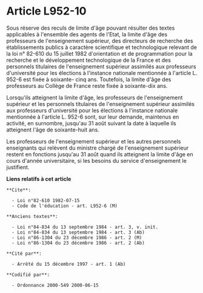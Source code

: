 # Article L952-10

Sous réserve des reculs de limite d'âge pouvant résulter des textes applicables à l'ensemble des agents de l'Etat, la limite
d'âge des professeurs de l'enseignement supérieur, des directeurs de recherche des établissements publics à caractère
scientifique et technologique relevant de la loi n° 82-610 du 15 juillet 1982 d'orientation et de programmation pour la
recherche et le développement technologique de la France et des personnels titulaires de l'enseignement supérieur assimilés
aux professeurs d'université pour les élections à l'instance nationale mentionnée à l'article L. 952-6 est fixée à soixante-
cinq ans. Toutefois, la limite d'âge des professeurs au Collège de France reste fixée à soixante-dix ans.

Lorsqu'ils atteignent la limite d'âge, les professeurs de l'enseignement supérieur et les personnels titulaires de
l'enseignement supérieur assimilés aux professeurs d'université pour les élections à l'instance nationale mentionnée à
l'article L. 952-6 sont, sur leur demande, maintenus en activité, en surnombre, jusqu'au 31 août suivant la date à laquelle
ils atteignent l'âge de soixante-huit ans.

Les professeurs de l'enseignement supérieur et les autres personnels enseignants qui relèvent du ministre chargé de
l'enseignement supérieur restent en fonctions jusqu'au 31 août quand ils atteignent la limite d'âge en cours d'année
universitaire, si les besoins du service d'enseignement le justifient.

**Liens relatifs à cet article**

	**Cite**:

	  - Loi n°82-610 1982-07-15
	  - Code de l'éducation - art. L952-6 (M)

	**Anciens textes**:

	  - Loi n°84-834 du 13 septembre 1984 - art. 3, v. init.
	  - Loi n°84-834 du 13 septembre 1984 - art. 3 (Ab)
	  - Loi n°86-1304 du 23 décembre 1986 - art. 2 (M)
	  - Loi n°86-1304 du 23 décembre 1986 - art. 2 (Ab)

	**Cité par**:

	  - Arrêté du 15 décembre 1997 - art. 1 (Ab)

	**Codifié par**:

	  - Ordonnance 2000-549 2000-06-15
